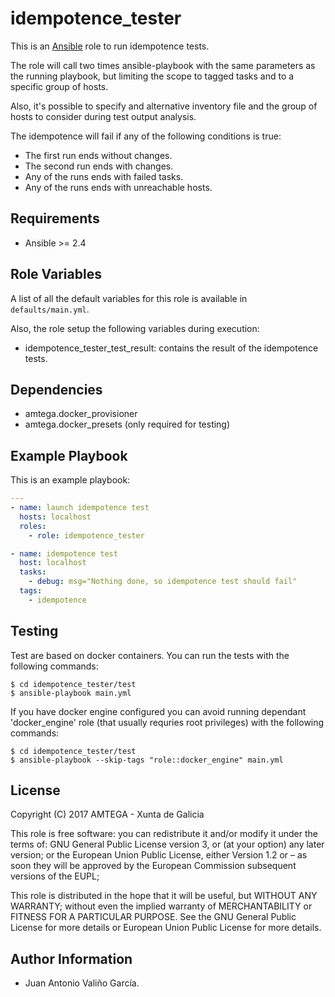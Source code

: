 # idempotence_tester

This is an [Ansible](http://www.ansible.com) role to run idempotence tests.

The role will call two times ansible-playbook with the same parameters as the running playbook, but limiting the scope to tagged tasks and to a specific group of hosts.

Also, it's possible to specify and alternative inventory file and the group of hosts to consider during test output analysis.

The idempotence will fail if any of the following conditions is true:

- The first run ends without changes.
- The second run ends with changes.
- Any of the runs ends with failed tasks.
- Any of the runs ends with unreachable hosts.

## Requirements

- Ansible >= 2.4

## Role Variables

A list of all the default variables for this role is available in `defaults/main.yml`.

Also, the role setup the following variables during execution:

- idempotence_tester_test_result: contains the result of the idempotence tests.

## Dependencies

- amtega.docker_provisioner
- amtega.docker_presets (only required for testing)

## Example Playbook

This is an example playbook:

```yaml
---
- name: launch idempotence test
  hosts: localhost
  roles:
    - role: idempotence_tester

- name: idempotence test
  host: localhost
  tasks:
    - debug: msg="Nothing done, so idempotence test should fail"
  tags:
    - idempotence
```

## Testing

Test are based on docker containers. You can run the tests with the following commands:

```shell
$ cd idempotence_tester/test
$ ansible-playbook main.yml
```

If you have docker engine configured you can avoid running dependant 'docker_engine' role (that usually requries root privileges) with the following commands:

```shell
$ cd idempotence_tester/test
$ ansible-playbook --skip-tags "role::docker_engine" main.yml
```

## License

Copyright (C) 2017 AMTEGA - Xunta de Galicia

This role is free software: you can redistribute it and/or modify
it under the terms of:
GNU General Public License version 3, or (at your option) any later version;
or the European Union Public License, either Version 1.2 or – as soon
they will be approved by the European Commission ­subsequent versions of
the EUPL;

This role is distributed in the hope that it will be useful,
but WITHOUT ANY WARRANTY; without even the implied warranty of
MERCHANTABILITY or FITNESS FOR A PARTICULAR PURPOSE.  See the
GNU General Public License for more details or European Union Public License for more details.

## Author Information

- Juan Antonio Valiño García.
